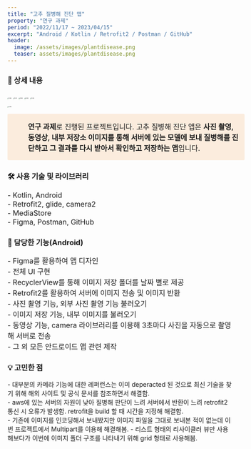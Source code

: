 ```yaml
---
title: "고추 질병해 진단 앱"
property: "연구 과제"
period: "2022/11/17 ~ 2023/04/15"
excerpt: "Android / Kotlin / Retrofit2 / Postman / GitHub"
header:
  image: /assets/images/plantdisease.png
  teaser: assets/images/plantdisease.png
---
```



### 📖 상세 내용

<p align="center">

<img src="\images\DiseaseCaption\EMB00004e648694.bmp" alt="앱 예제" style="zoom: 15%;" />  	<img src="\images\DiseaseCaption\EMB00004e648697.bmp" alt="앱 예제" style="zoom: 15%;" /> 	 <img src="\images\DiseaseCaption\EMB00004e64869a.bmp" alt="앱 예제" style="zoom: 15%;" />  	<img src="\images\DiseaseCaption\EMB00004e64869d.bmp
" alt="앱 예제" style="zoom: 15%;" /> <img src="\images\DiseaseCaption\EMB000016ac86fe.jpg
" alt="앱 예제" style="zoom: 15%;" />

 <img src="\images\DiseaseCaption\EMB000016ac8704.bmp
" alt="앱 예제" style="zoom: 15%;" /></p>

<div style="display: flex; width: 100%; border-radius: 3px; background: rgb(251, 236, 221); padding: 16px 16px 16px 12px;"><div><div class="notion-record-icon notranslate" style="display: flex; align-items: center; justify-content: center; height: 24px; width: 24px; border-radius: 0.25em; flex-shrink: 0;"><div style="display: flex; align-items: center; justify-content: center; height: 24px; width: 24px;"><div style="height: 16.8px; width: 16.8px; font-size: 16.8px; line-height: 1; margin-left: 0px; color: black;"><img class="notion-emoji" alt="🐷" aria-label="🐷" src="data:image/gif;base64,R0lGODlhAQABAIAAAP///wAAACH5BAEAAAAALAAAAAABAAEAAAICRAEAOw==" style="width: 100%; height: 100%; background: url(&quot;/images/emoji/twitter-emoji-spritesheet-64.d3a69865.png&quot;) 18.6441% 89.8305% / 6000% 6000%;"></div></div></div></div><div style="display: flex; flex-direction: column; min-width: 0px; margin-left: 8px; width: 100%;"><div spellcheck="true" placeholder="내용을 입력하세요" data-content-editable-leaf="true" contenteditable="false" style="max-width: 100%; width: 100%; white-space: pre-wrap; word-break: break-word; caret-color: rgb(55, 53, 47); padding-left: 2px; padding-right: 2px; font-size: 16px"><span style="font-weight:600" data-token-index="0" class="notion-enable-hover">연구 과제</span>로 진행된 프로젝트입니다. 고추 질병해 진단 앱은 <span style="font-weight:600" data-token-index="2" class="notion-enable-hover">사진 촬영, 동영상, 내부 저장소 이미지를 통해 서버에 있는 모델에 보내 질병해를 진단하고 그 결과를 다시 받아서 확인하고 저장하는 앱</span>입니다.</div></div></div>



### 🛠️ 사용 기술 및 라이브러리
<p style="font-size:16px;">
- Kotlin, Android<br>
- Retrofit2, glide, camera2<br>
- MediaStore<br> 
- Figma, Postman, GitHub<br>
</p>



### 📱 담당한 기능(Android)
<p style="font-size:16px;">
- Figma를 활용하여 앱 디자인<br>
- 전체 UI 구현<br>
- RecyclerView를 통해 이미지 저장 폴더를 날짜 별로 제공<br>
- Retrofit2를 활용하여 서버에 이미지 전송 및 이미지 반환<br>
- 사진 촬영 기능, 외부 사진 촬영 기능 불러오기<br>
- 이미지 저장 기능, 내부 이미지를 불러오기<br>
- 동영상 기능, camera 라이브러리를 이용해 3초마다 사진을 자동으로 촬영해 서버로 전송<br>
- 그 외 모든 안드로이드 앱 관련 제작<br>
</p>




### 💡 고민한 점
<p style="font-size:14px;">
- 대부분의 카메라 기능에 대한 레퍼런스는 이미 deperacted 된 것으로 최신 기술을 찾기 위해 해외 사이트 및 공식 문서를 참조하면서 해결함.<br>
- aws에 있는 서버의 자원이 낮아 질병해 판단이 느려 서버에서 반환이 느려 retrofit2 통신 시 오류가 발생함. retrofit을 build 할 때 시간을 지정해 해결함.<br>
- 기존에 이미지를 인코딩해서 보내봤지만 이미지 파일을 그대로 보내본 적이 없는데 이번 프로젝트에서 Multipart를 이용해 해결해봄.
- 리스트 형태의 리사이클러 뷰만 사용해보다가 이번에 이미지 폴더 구조를 나타내기 위해 grid 형태로 사용해봄.
</p>
